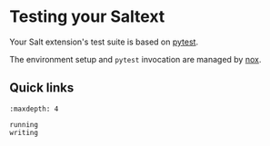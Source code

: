 # Testing your Saltext

Your Salt extension's test suite is based on [pytest](https://docs.pytest.org/en/stable/contents.html).

The environment setup and `pytest` invocation are managed by [nox](https://nox.thea.codes/en/stable/).

## Quick links

```{toctree}
:maxdepth: 4

running
writing
```
